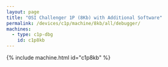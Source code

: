 ```yaml
---
layout: page
title: "OSI Challenger 1P (8Kb) with Additional Software"
permalink: /devices/c1p/machine/8kb/all/debugger/
machines:
  - type: c1p-dbg
    id: c1p8kb
---
```


{% include machine.html id="c1p8kb" %}
